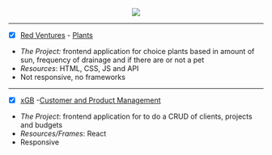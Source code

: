 <p align="center">
<img src="https://user-images.githubusercontent.com/46378210/75095204-53928c80-5571-11ea-9638-61e5a0d25f8c.png"/>
</p>

<hr>

- [X] [Red Ventures](https://www.redventures.com/) - [Plants](https://github.com/Diana-ops/selectiveProcesses-lisf-of-projects/tree/master/red-venturess)
- *The Project:* frontend application for choice plants based in amount of sun, frequency of drainage and if there are or not a pet
- *Resources*: HTML, CSS, JS and API
- Not responsive, no frameworks 

<hr>

- [X] [xGB](https://xgb.com.br/) -[Customer and Product Management](https://github.com/Diana-ops/selectiveProcesses-lisf-of-projects/tree/master/xgb)

- *The Project*: frontend application for to do a CRUD of clients, projects and budgets  
- *Resources/Frames*: React 
- Responsive 
